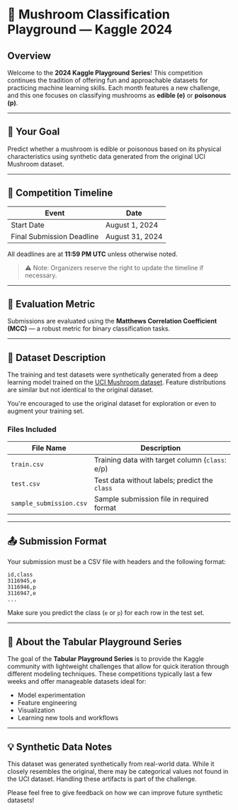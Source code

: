 # 🍄 Mushroom Classification Playground — Kaggle 2024

## Overview

Welcome to the **2024 Kaggle Playground Series**! This competition continues the tradition of offering fun and approachable datasets for practicing machine learning skills. Each month features a new challenge, and this one focuses on classifying mushrooms as **edible (e)** or **poisonous (p)**.

---

## 🎯 Your Goal

Predict whether a mushroom is edible or poisonous based on its physical characteristics using synthetic data generated from the original UCI Mushroom dataset.

---

## 📅 Competition Timeline

| Event                      | Date                     |
|---------------------------|--------------------------|
| Start Date                | August 1, 2024           |
| Final Submission Deadline | August 31, 2024          |

All deadlines are at **11:59 PM UTC** unless otherwise noted.

> ⚠️ Note: Organizers reserve the right to update the timeline if necessary.

---

## 🧪 Evaluation Metric

Submissions are evaluated using the **Matthews Correlation Coefficient (MCC)** — a robust metric for binary classification tasks.

---

## 📁 Dataset Description

The training and test datasets were synthetically generated from a deep learning model trained on the [UCI Mushroom dataset](https://archive.ics.uci.edu/ml/datasets/Mushroom ). Feature distributions are similar but not identical to the original dataset.

You're encouraged to use the original dataset for exploration or even to augment your training set.

### Files Included

| File Name             | Description                                                |
|-----------------------|------------------------------------------------------------|
| `train.csv`           | Training data with target column (`class`: e/p)           |
| `test.csv`            | Test data without labels; predict the `class`              |
| `sample_submission.csv` | Sample submission file in required format                 |

---

## 📤 Submission Format

Your submission must be a CSV file with headers and the following format:

```
id,class
3116945,e
3116946,p
3116947,e
...
```

Make sure you predict the class (`e` or `p`) for each row in the test set.

---

## 🔁 About the Tabular Playground Series

The goal of the **Tabular Playground Series** is to provide the Kaggle community with lightweight challenges that allow for quick iteration through different modeling techniques. These competitions typically last a few weeks and offer manageable datasets ideal for:

- Model experimentation
- Feature engineering
- Visualization
- Learning new tools and workflows

---

## 💡 Synthetic Data Notes

This dataset was generated synthetically from real-world data. While it closely resembles the original, there may be categorical values not found in the UCI dataset. Handling these artifacts is part of the challenge.

Please feel free to give feedback on how we can improve future synthetic datasets!
